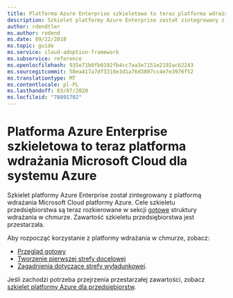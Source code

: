 ```yaml
---
title: Platforma Azure Enterprise szkieletowa to teraz platforma wdrażania w chmurze dla platformy Azure
description: Szkielet platformy Azure Enterprise został zintegrowany z platformą wdrażania Microsoft Cloud platformy Azure.
author: rdendtler
ms.author: rodend
ms.date: 09/22/2018
ms.topic: guide
ms.service: cloud-adoption-framework
ms.subservice: reference
ms.openlocfilehash: 935e71b0fb0192fb4cc7aa3e7151e2192ac62243
ms.sourcegitcommit: 58ea417a7df3318e3d1a76d3807cc4e7e3976f52
ms.translationtype: MT
ms.contentlocale: pl-PL
ms.lasthandoff: 03/07/2020
ms.locfileid: "78891702"
---
```

# <a name="azure-enterprise-scaffold-is-now-the-microsoft-cloud-adoption-framework-for-azure"></a>Platforma Azure Enterprise szkieletowa to teraz platforma wdrażania Microsoft Cloud dla systemu Azure

Szkielet platformy Azure Enterprise został zintegrowany z platformą wdrażania Microsoft Cloud platformy Azure. Cele szkieletu przedsiębiorstwa są teraz rozkierowane w sekcji [gotowe](../ready/index.md) struktury wdrażania w chmurze. Zawartość szkieletu przedsiębiorstwa jest przestarzała.

Aby rozpocząć korzystanie z platformy wdrażania w chmurze, zobacz:

- [Przegląd gotowy](../ready/index.md)
- [Tworzenie pierwszej strefy docelowej](../ready/landing-zone/migrate-landing-zone.md)
- [Zagadnienia dotyczące strefy wyładunkowej](../ready/considerations/index.md).

Jeśli zachodzi potrzeba przejrzenia przestarzałej zawartości, zobacz [szkielet platformy Azure dla przedsiębiorstw](.\migration-with-enterprise-scaffold.md).
